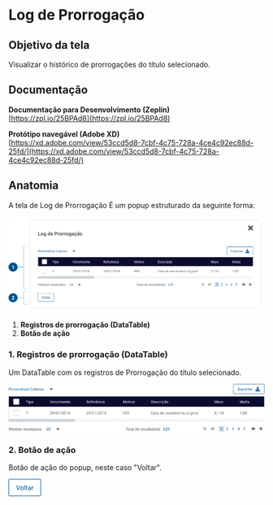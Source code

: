 # Log de Prorrogação

## Objetivo da tela

Visualizar o histórico de prorrogações do título selecionado.

## Documentação

**Documentação para Desenvolvimento (Zeplin)**\
[https://zpl.io/25BPAd8](https://zpl.io/25BPAd8)

**Protótipo navegável (Adobe XD)**\
[https://xd.adobe.com/view/53ccd5d8-7cbf-4c75-728a-4ce4c92ec88d-25fd/](https://xd.adobe.com/view/53ccd5d8-7cbf-4c75-728a-4ce4c92ec88d-25fd/)

## Anatomia

A tela de Log de Prorrogação É um popup estruturado da seguinte forma:

![](<../../../.gitbook/assets/image (967).png>)

1. **Registros de prorrogação (DataTable)**
2. **Botão de ação**

### 1. Registros de prorrogação (DataTable)

Um DataTable com os registros de Prorrogação do título selecionado.

![](<../../../.gitbook/assets/image (911).png>)

### 2. Botão de ação

Botão de ação do popup, neste caso "Voltar".

![](<../../../.gitbook/assets/image (798).png>)
